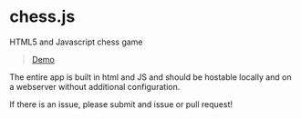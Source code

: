 # chess.js
HTML5 and Javascript chess game

> [Demo](https://dotjersh.github.io/chess.js/)

The entire app is built in html and JS and should be hostable locally and on a webserver without additional configuration.

If there is an issue, please submit and issue or pull request!
